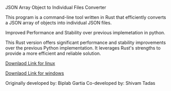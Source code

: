 JSON Array Object to Individual Files Converter

This program is a command-line tool written in Rust that efficiently converts a JSON array of objects into individual JSON files.

Improved Performance and Stability over previous implemetation in python.

This Rust version offers significant performance and stability improvements over the previous Python implementation. It leverages Rust's strengths to provide a more efficient and reliable solution.

[Downlaod Link for linux](https://github.com/biplab5464/jsontofile/blob/main/target/release/jsonsplitter)

[Downlaod Link for windows](https://github.com/biplab5464/jsontofile/blob/main/target/x86_64-pc-windows-gnu/release/jsonsplitter.exe)

Originally developed by: Biplab Gartia
Co-developed by: Shivam Tadas